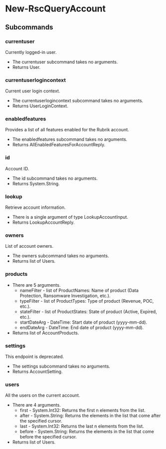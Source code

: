 # New-RscQueryAccount
## Subcommands
### currentuser
Currently logged-in user.

- The currentuser subcommand takes no arguments.
- Returns User.
### currentuserlogincontext
Current user login context.

- The currentuserlogincontext subcommand takes no arguments.
- Returns UserLoginContext.
### enabledfeatures
Provides a list of all features enabled for the Rubrik account.

- The enabledfeatures subcommand takes no arguments.
- Returns AllEnabledFeaturesForAccountReply.
### id
Account ID.

- The id subcommand takes no arguments.
- Returns System.String.
### lookup
Retrieve account information.

- There is a single argument of type LookupAccountInput.
- Returns LookupAccountReply.
### owners
List of account owners.

- The owners subcommand takes no arguments.
- Returns list of Users.
### products
- There are 5 arguments.
    - nameFilter - list of ProductNames: Name of product (Data Protection, Ransomware Investigation, etc.).
    - typeFilter - list of ProductTypes: Type of product (Revenue, POC, etc.).
    - stateFilter - list of ProductStates: State of product (Active, Expired, etc.).
    - startDateArg - DateTime: Start date of product (yyyy-mm-dd).
    - endDateArg - DateTime: End date of product (yyyy-mm-dd).
- Returns list of AccountProducts.
### settings
This endpoint is deprecated.

- The settings subcommand takes no arguments.
- Returns AccountSetting.
### users
All the users on the current account.

- There are 4 arguments.
    - first - System.Int32: Returns the first n elements from the list.
    - after - System.String: Returns the elements in the list that come after the specified cursor.
    - last - System.Int32: Returns the last n elements from the list.
    - before - System.String: Returns the elements in the list that come before the specified cursor.
- Returns list of Users.
